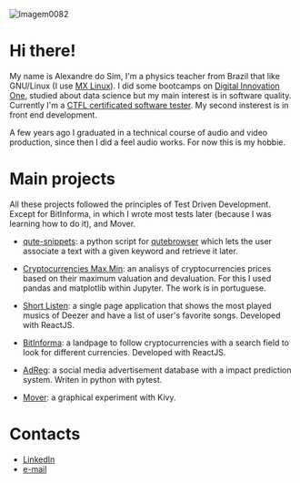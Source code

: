 ![Imagem0082](https://user-images.githubusercontent.com/30502967/139385304-7a832913-3187-4d43-b9e8-8cfb60b7adc7.jpg)

# Hi there!
My name is Alexandre do Sim, I'm a physics teacher from Brazil that like GNU/Linux (I use [MX Linux](https://mxlinux.org/)). I did some bootcamps on [Digital Innovation One](https://web.digitalinnovation.one), studied about data science but my main interest is in software quality. Currently I'm a [CTFL certificated software tester](https://astqb.org/certifications/foundation-level-certification/). My second insterest is in front end development.

A few years ago I graduated in a technical course of audio and video production, since then I did a feel audio works. For now this is my hobbie.



# Main projects
All these projects followed the principles of Test Driven Development. Except for BitInforma, in which I wrote most tests later (because I was learning how to do it), and Mover.

* [qute-snippets](https://github.com/Aledosim/qute-snippets): a python script for [qutebrowser](https://github.com/qutebrowser/qutebrowser) which lets the user associate a text with a given keyword and retrieve it later. 

* [Cryptocurrencies Max Min](https://github.com/Aledosim/CryptocurrenciesMaxMin): an analisys of cryptocurrencies prices based on their maximum valuation and devaluation. For this I used pandas and matplotlib within Jupyter. The work is in portuguese.

* [Short Listen](https://github.com/Aledosim/short-listen): a single page application that shows the most played musics of Deezer and have a list of user's favorite songs. Developed with ReactJS.

* [BitInforma](https://github.com/Aledosim/bitinforma): a landpage to follow cryptocurrencies with a search field to look for different currencies. Developed with ReactJS.

* [AdReg](https://github.com/Aledosim/adreg): a social media advertisement database with a impact prediction system. Writen in python with pytest.

* [Mover](https://github.com/Aledosim/mover): a graphical experiment with Kivy.


# Contacts
 * [LinkedIn](https://www.linkedin.com/in/alexandre-do-sim/)
 * [e-mail](mailto:aledosim@yahoo.com.br)


<!-- [![Top Langs](https://github-readme-stats.vercel.app/api/top-langs/?username=aledosim&layout=compact)](https://github.com/anuraghazra/github-readme-stats) -->

<!--
**Aledosim/aledosim** is a ✨ _special_ ✨ repository because its `README.md` (this file) appears on your GitHub profile.

Here are some ideas to get you started:

- 🔭 I’m currently working on ...
- 🌱 I’m currently learning ...
- 👯 I’m looking to collaborate on ...
- 🤔 I’m looking for help with ...
- 💬 Ask me about ...
- 📫 How to reach me: ...
- 😄 Pronouns: ...
- ⚡ Fun fact: ...
-->
